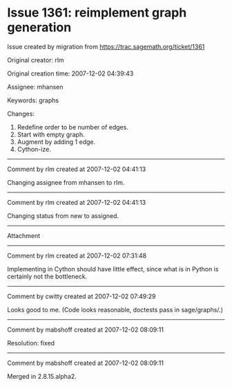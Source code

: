 # Issue 1361: reimplement graph generation

Issue created by migration from https://trac.sagemath.org/ticket/1361

Original creator: rlm

Original creation time: 2007-12-02 04:39:43

Assignee: mhansen

Keywords: graphs

Changes:
 1. Redefine order to be number of edges.
 1. Start with empty graph.
 1. Augment by adding 1 edge.
 1. Cython-ize.


---

Comment by rlm created at 2007-12-02 04:41:13

Changing assignee from mhansen to rlm.


---

Comment by rlm created at 2007-12-02 04:41:13

Changing status from new to assigned.


---

Attachment


---

Comment by rlm created at 2007-12-02 07:31:48

Implementing in Cython should have little effect, since what is in Python is certainly not the bottleneck.


---

Comment by cwitty created at 2007-12-02 07:49:29

Looks good to me.  (Code looks reasonable, doctests pass in sage/graphs/.)


---

Comment by mabshoff created at 2007-12-02 08:09:11

Resolution: fixed


---

Comment by mabshoff created at 2007-12-02 08:09:11

Merged in 2.8.15.alpha2.

